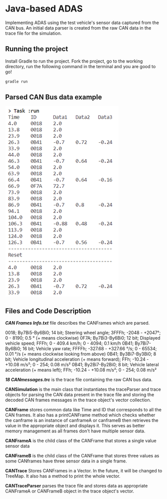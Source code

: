 # Java-based ADAS

Implementing ADAS using the test vehicle's sensor data captured from the CAN bus. An initial data parser is created from the raw CAN data in the trace file for the simulation.

## Running the project

Install Gradle to run the project. Fork the project, go to the working directory, run the following command in the terminal and you are good to go!

```gradle
gradle run
```
## Parsed CAN Bus data example
![Example](./Parsed_Output.png)

## Files and Code Description

***CAN Frames Info.txt*** file describes the CANFrames which are parsed.

0018; By7Bi5-By6Bi0; 14 bit; Steering wheel angle; 3FFFh;  -2048 - +2047°;  0 - 8190; 0.5 ° (+ means clockwise)
0F7A; By7Bi3-By6Bi0; 12 bit; Displayed vehicle speed; FFFh; 0 - 409.4 km/h; 0 - 4094; 0.1 km/h
0B41; By7Bi7-By6Bi0; 16 bit; Vehicle yaw rate; FFFFh; -327.68 - +327.66 °/s; 0 - 65534; 0.01 °/s (+ means clockwise looking from above)
0B41; By3Bi7-By3Bi0; 8 bit; Vehicle longitudinal acceleration (+ means forward); FFh; -10.24 - +10.08 m/s²; 0 - 254; 0.08 m/s²
0B41; By2Bi7-By2Bi0; 8 bit; Vehicle lateral acceleration (+ means left); FFh; -10.24 - +10.08 m/s²; 0 - 254; 0.08 m/s²

***18 CANmessages.trc*** is the trace file containing the raw CAN bus data.

**CANSimulation** is the main class that instantiates the traceParser and trace objects for parsing the CAN data present in the trace file and storing the decoded CAN frames messages in the trace object's vector collection.

**CANFrame** stores common data like Time and ID that corresponds to all the CAN frames. It also has a printCANFrame method which checks whether the canframe is an instance of canframeA or canframeB then retrieves the value in the appropriate object and displays it. This serves as better memory management as all frames don't have multiple sensor data.

**CANFrameA** is the child class of the CANFrame that stores a single value sensor data

**CANFrameB** is the child class of the CANFrame that stores three values as some CANframes have three sensor data in a single frame.

**CANTrace** Stores CANFrames in a Vector. In the future, it will be changed to TreeMap. It also has a method to print the whole vector.

**CANTraceParser** parses the trace file and stores data as appropriate CANFrameA or CANFrameB object in the trace object's vector.
